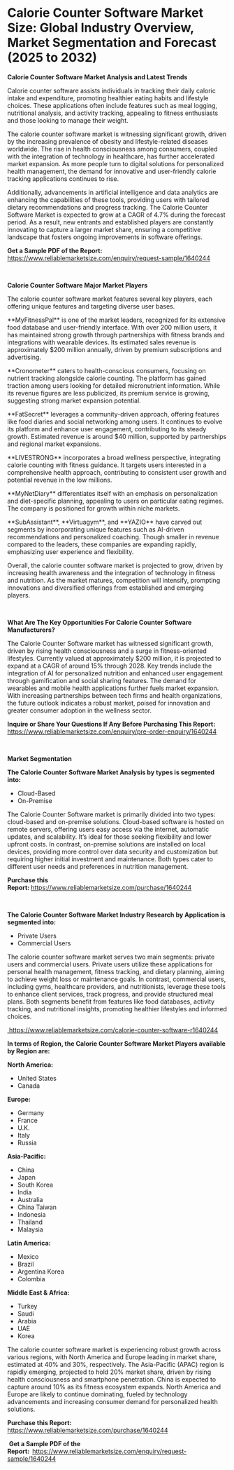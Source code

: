 <p><h1>Calorie Counter Software Market Size: Global Industry Overview, Market Segmentation and Forecast (2025 to 2032)</h1></p><p><strong>Calorie Counter Software Market Analysis and Latest Trends</strong></p>
<p><p>Calorie counter software assists individuals in tracking their daily caloric intake and expenditure, promoting healthier eating habits and lifestyle choices. These applications often include features such as meal logging, nutritional analysis, and activity tracking, appealing to fitness enthusiasts and those looking to manage their weight.</p><p>The calorie counter software market is witnessing significant growth, driven by the increasing prevalence of obesity and lifestyle-related diseases worldwide. The rise in health consciousness among consumers, coupled with the integration of technology in healthcare, has further accelerated market expansion. As more people turn to digital solutions for personalized health management, the demand for innovative and user-friendly calorie tracking applications continues to rise. </p><p>Additionally, advancements in artificial intelligence and data analytics are enhancing the capabilities of these tools, providing users with tailored dietary recommendations and progress tracking. The Calorie Counter Software Market is expected to grow at a CAGR of 4.7% during the forecast period. As a result, new entrants and established players are constantly innovating to capture a larger market share, ensuring a competitive landscape that fosters ongoing improvements in software offerings.</p></p>
<p><strong>Get a Sample PDF of the Report:&nbsp;</strong> <a href="https://www.reliablemarketsize.com/enquiry/request-sample/1640244?utm_campaign=2317&utm_medium=2&utm_source=Github&utm_content=ia&utm_term=16042025&utm_id=calorie-counter-software">https://www.reliablemarketsize.com/enquiry/request-sample/1640244</a></p>
<p>&nbsp;</p>
<p><strong>Calorie Counter Software Major Market Players</strong></p>
<p><p>The calorie counter software market features several key players, each offering unique features and targeting diverse user bases. </p><p>**MyFitnessPal** is one of the market leaders, recognized for its extensive food database and user-friendly interface. With over 200 million users, it has maintained strong growth through partnerships with fitness brands and integrations with wearable devices. Its estimated sales revenue is approximately $200 million annually, driven by premium subscriptions and advertising.</p><p>**Cronometer** caters to health-conscious consumers, focusing on nutrient tracking alongside calorie counting. The platform has gained traction among users looking for detailed micronutrient information. While its revenue figures are less publicized, its premium service is growing, suggesting strong market expansion potential.</p><p>**FatSecret** leverages a community-driven approach, offering features like food diaries and social networking among users. It continues to evolve its platform and enhance user engagement, contributing to its steady growth. Estimated revenue is around $40 million, supported by partnerships and regional market expansions.</p><p>**LIVESTRONG** incorporates a broad wellness perspective, integrating calorie counting with fitness guidance. It targets users interested in a comprehensive health approach, contributing to consistent user growth and potential revenue in the low millions.</p><p>**MyNetDiary** differentiates itself with an emphasis on personalization and diet-specific planning, appealing to users on particular eating regimes. The company is positioned for growth within niche markets.</p><p>**SubAssistant**, **Virtuagym**, and **YAZIO** have carved out segments by incorporating unique features such as AI-driven recommendations and personalized coaching. Though smaller in revenue compared to the leaders, these companies are expanding rapidly, emphasizing user experience and flexibility.</p><p>Overall, the calorie counter software market is projected to grow, driven by increasing health awareness and the integration of technology in fitness and nutrition. As the market matures, competition will intensify, prompting innovations and diversified offerings from established and emerging players.</p></p>
<p>&nbsp;</p>
<p><strong>What Are The Key Opportunities For Calorie Counter Software Manufacturers?</strong></p>
<p><p>The Calorie Counter Software market has witnessed significant growth, driven by rising health consciousness and a surge in fitness-oriented lifestyles. Currently valued at approximately $200 million, it is projected to expand at a CAGR of around 15% through 2028. Key trends include the integration of AI for personalized nutrition and enhanced user engagement through gamification and social sharing features. The demand for wearables and mobile health applications further fuels market expansion. With increasing partnerships between tech firms and health organizations, the future outlook indicates a robust market, poised for innovation and greater consumer adoption in the wellness sector.</p></p>
<p><strong>Inquire or Share Your Questions If Any Before Purchasing This Report:</strong> <a href="https://www.reliablemarketsize.com/enquiry/pre-order-enquiry/1640244?utm_campaign=2317&utm_medium=2&utm_source=Github&utm_content=ia&utm_term=16042025&utm_id=calorie-counter-software">https://www.reliablemarketsize.com/enquiry/pre-order-enquiry/1640244</a></p>
<p>&nbsp;</p>
<p><strong>Market Segmentation</strong></p>
<p><strong>The Calorie Counter Software Market Analysis by types is segmented into:</strong></p>
<p><ul><li>Cloud-Based</li><li>On-Premise</li></ul></p>
<p><p>The Calorie Counter Software market is primarily divided into two types: cloud-based and on-premise solutions. Cloud-based software is hosted on remote servers, offering users easy access via the internet, automatic updates, and scalability. It’s ideal for those seeking flexibility and lower upfront costs. In contrast, on-premise solutions are installed on local devices, providing more control over data security and customization but requiring higher initial investment and maintenance. Both types cater to different user needs and preferences in nutrition management.</p></p>
<p><strong>Purchase this Report:&nbsp;</strong><a href="https://www.reliablemarketsize.com/purchase/1640244?utm_campaign=2317&utm_medium=2&utm_source=Github&utm_content=ia&utm_term=16042025&utm_id=calorie-counter-software">https://www.reliablemarketsize.com/purchase/1640244</a></p>
<p>&nbsp;</p>
<p><strong>The Calorie Counter Software Market Industry Research by Application is segmented into:</strong></p>
<p><ul><li>Private Users</li><li>Commercial Users</li></ul></p>
<p><p>The calorie counter software market serves two main segments: private users and commercial users. Private users utilize these applications for personal health management, fitness tracking, and dietary planning, aiming to achieve weight loss or maintenance goals. In contrast, commercial users, including gyms, healthcare providers, and nutritionists, leverage these tools to enhance client services, track progress, and provide structured meal plans. Both segments benefit from features like food databases, activity tracking, and nutritional insights, promoting healthier lifestyles and informed choices.</p></p>
<p><a href="https://www.reliablemarketsize.com/calorie-counter-software-r1640244?utm_campaign=2317&utm_medium=2&utm_source=Github&utm_content=ia&utm_term=16042025&utm_id=calorie-counter-software">&nbsp;https://www.reliablemarketsize.com/calorie-counter-software-r1640244</a></p>
<p><strong>In terms of Region, the Calorie Counter Software Market Players available by Region are:</strong></p>
<p>
    <p> <strong> North America: </strong>
        <ul>
            <li>United States</li>
            <li>Canada</li>
        </ul>
        </p> 
    <p> <strong> Europe: </strong>
        <ul>
            <li>Germany</li>
            <li>France</li>
            <li>U.K.</li>
            <li>Italy</li>
            <li>Russia</li>
        </ul>
        </p> 
    <p> <strong> Asia-Pacific: </strong>
        <ul>
            <li>China</li>
            <li>Japan</li>
            <li>South Korea</li>
            <li>India</li>
            <li>Australia</li>
            <li>China Taiwan</li>
            <li>Indonesia</li>
            <li>Thailand</li>
            <li>Malaysia</li>
        </ul>
        </p> 
    <p> <strong> Latin America: </strong>
        <ul>
            <li>Mexico</li>
            <li>Brazil</li>
            <li>Argentina Korea</li>
            <li>Colombia</li>
        </ul>
        </p> 
    <p> <strong> Middle East & Africa: </strong>
        <ul>
            <li>Turkey</li>
            <li>Saudi</li>
            <li>Arabia</li>
            <li>UAE</li>
            <li>Korea</li>
        </ul>
    </p>
    </p>
<p><p>The calorie counter software market is experiencing robust growth across various regions, with North America and Europe leading in market share, estimated at 40% and 30%, respectively. The Asia-Pacific (APAC) region is rapidly emerging, projected to hold 20% market share, driven by rising health consciousness and smartphone penetration. China is expected to capture around 10% as its fitness ecosystem expands. North America and Europe are likely to continue dominating, fueled by technology advancements and increasing consumer demand for personalized health solutions.</p></p>
<p><strong>Purchase this Report: </strong><a href="https://www.reliablemarketsize.com/purchase/1640244?utm_campaign=2317&utm_medium=2&utm_source=Github&utm_content=ia&utm_term=16042025&utm_id=calorie-counter-software">https://www.reliablemarketsize.com/purchase/1640244</a></p>
<p>&nbsp;<strong>Get a Sample PDF of the Report:&nbsp;&nbsp;</strong><a href="https://www.reliablemarketsize.com/enquiry/request-sample/1640244?utm_campaign=2317&utm_medium=2&utm_source=Github&utm_content=ia&utm_term=16042025&utm_id=calorie-counter-software">https://www.reliablemarketsize.com/enquiry/request-sample/1640244</a></p>
<p><strong></strong></p>
<p><p></p><p></p><p></p></p>